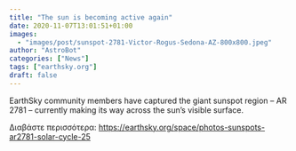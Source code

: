 ```yaml
---
title: "The sun is becoming active again"
date: 2020-11-07T13:01:51+01:00
images:
  - "images/post/sunspot-2781-Victor-Rogus-Sedona-AZ-800x800.jpeg"
author: "AstroBot"
categories: ["News"]
tags: ["earthsky.org"]
draft: false
---
```


EarthSky community members have captured the giant sunspot region – AR 2781 – currently making its way across the sun’s visible surface. 

Διαβάστε περισσότερα: https://earthsky.org/space/photos-sunspots-ar2781-solar-cycle-25
